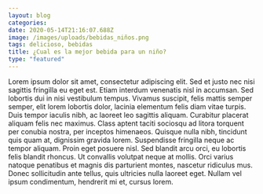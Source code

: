 ```yaml
---
layout: blog
categories:
date: 2020-05-14T21:16:07.688Z
image: /images/uploads/bebidas_niños.png
tags: delicioso, bebidas
title: ¿Cual es la mejor bebida para un niño?
type: "featured"
---
```

Lorem ipsum dolor sit amet, consectetur adipiscing elit. Sed et justo nec nisi sagittis fringilla eu eget est. Etiam interdum venenatis nisl in accumsan. Sed lobortis dui in nisi vestibulum tempus. Vivamus suscipit, felis mattis semper semper, elit lorem lobortis dolor, lacinia elementum felis diam vitae turpis. Duis tempor iaculis nibh, ac laoreet leo sagittis aliquam. Curabitur placerat aliquam felis nec maximus. Class aptent taciti sociosqu ad litora torquent per conubia nostra, per inceptos himenaeos. Quisque nulla nibh, tincidunt quis quam at, dignissim gravida lorem. Suspendisse fringilla neque ac tempor aliquam. Proin eget posuere nisl. Sed blandit arcu orci, eu lobortis felis blandit rhoncus. Ut convallis volutpat neque at mollis. Orci varius natoque penatibus et magnis dis parturient montes, nascetur ridiculus mus. Donec sollicitudin ante tellus, quis ultricies nulla laoreet eget. Nullam vel ipsum condimentum, hendrerit mi et, cursus lorem.
